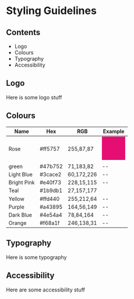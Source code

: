 # Styling Guidelines

## Contents
 - Logo
 - Colours
 - Typography
 - Accessibility

## Logo
Here is some logo stuff

## Colours

| Name | Hex | RGB | Example |
|------|-----|-----|--------|
| Rose | #ff5757 | 255,87,87 | ![Rose](/assets/images/pink.jpg) |
| green | #47b752 | 71,183,82 |--|
| Light Blue | #3cace2 | 60,172,226 |--|
| Bright Pink |#e40f73 | 228,15,115 |--|
| Teal | #1b9db1 | 27,157,177 | |
| Yellow |#ffd440 | 255,212,64 |--|
| Purple | #a43895 | 164,56,149 |--|
| Dark Blue | #4e54a4 | 78,84,164 |--|
| Orange | #f68a1f | 246,138,31 |--|

## Typography
Here is some typography

## Accessibility
Here are some accessibility stuff



